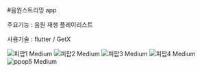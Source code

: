 #음원스트리밍 app

   주요기능 : 음원 재생 플레이리스트
   
   사용기술 : flutter / GetX
   
![피팝1 Medium](https://user-images.githubusercontent.com/63596602/182821675-761bcecc-7ca5-450b-807f-2b1373833613.jpeg)
![피팝2 Medium](https://user-images.githubusercontent.com/63596602/182821683-eb64f562-c206-47d0-adcb-799298a002b6.jpeg)
![피팝3 Medium](https://user-images.githubusercontent.com/63596602/182821689-4b6f7d48-d2ad-461d-bb25-35a0d05d1c84.jpeg)
![피팝4 Medium](https://user-images.githubusercontent.com/63596602/182821693-ded220fd-9472-4137-bc23-54b73f7a5187.jpeg)
![ppop5 Medium](https://user-images.githubusercontent.com/63596602/182822202-25ab5949-5bdd-46f7-96b6-23b6a1365d50.jpeg)
